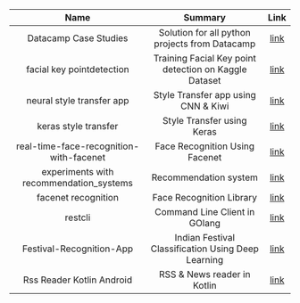 **Name**|**Summary**|**Link**
:-----:|:-----:|:-----:
Datacamp Case Studies |Solution for all python projects from Datacamp|[link](https://www.udemy.com/certificate/UC-WWQ55J9U/)
facial key pointdetection|Training Facial Key point detection on Kaggle Dataset|[link](https://github.com/ishwarsawale/facial\_key\_point\_detection)
neural style transfer app|Style Transfer app using CNN & Kiwi|[link](https://github.com/ishwarsawale/neural\_style\_transfer\_app)
keras style transfer|Style Transfer using Keras|[link](https://github.com/ishwarsawale/keras\_style\_transfer)
real-time-face-recognition-with-facenet|Face Recognition Using Facenet|[link](https://github.com/ishwarsawale/real-time-face-recognition-with-facenet)
experiments with recommendation\_systems|Recommendation system |[link](https://github.com/ishwarsawale/experiments\_with\_recommendation\_systems)
facenet recognition|Face Recognition Library |[link](https://github.com/ishwarsawale/neural\_style\_transfer\_app)
restcli|Command Line Client in GOlang|[link](https://github.com/ishwarsawale/restcli)
Festival-Recognition-App|Indian Festival Classification Using Deep Learning |[link](https://github.com/ishwarsawale/neural\_style\_transfer\_app)
Rss Reader Kotlin Android|RSS & News reader in Kotlin|[link](https://github.com/ishwarsawale/RSSReaderKotlinAndroid)